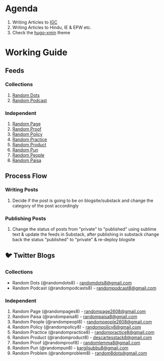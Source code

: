 
# Agenda
1. Writing Articles to [IGC](https://www.theigc.org/blog/)
2. Writing Articles to Hindu, IE & EPW etc.
3. Check the [hugo-xmin](https://github.com/yihui/hugo-xmin/) theme


# Working Guide

## Feeds

### Collections
1. [Random Dots](https://randomdots8.github.io/categories/cat_substack.xml)
2. [Random Podcast](https://randomdots8.github.io/categories/cat_podcast.xml)

### Independent
1. [Random Page](https://randomdots8.github.io/categories/cat_page.xml)
2. [Random Proof](https://randomdots8.github.io/categories/cat_proof.xml)
3. [Random Policy](https://randomdots8.github.io/categories/cat_policy.xml)
4. [Random Practice](https://randomdots8.github.io/categories/cat_practice.xml)
5. [Random Product](https://randomdots8.github.io/categories/cat_product.xml)
6. [Random Pun](https://randomdots8.github.io/categories/cat_pun.xml)
7. [Random People](https://randomdots8.github.io/categories/cat_people.xml)
8. [Random Paisa](https://randomdots8.github.io/categories/cat_paisa.xml)

## Process Flow

### Writing Posts
1. Decide if the post is going to be on blogsite/substack and change the category of the post accordingly

### Publishing Posts
1. Change the status of posts from "private" to "published" using sublime text & update the feeds in Substack, after publishing in substack change back the status "published" to "private" & re-deploy blogsite

## 🐦 Twitter Blogs

### Collections
- Random Dots (@randomdots8) - randomdots8@gmail.com 
- Random Podcast (@randompodcasts8) - randompodcast8@gmail.com

### Independent
1. Random Page (@randompages8) -  randompage2608@gmail.com
2. Random Paisa (@randompaisa8) - randompaisa8@gmail.com
3. Random People (@randompeopl8) - randompeople2608@gmail.com
4. Random Policy (@randompolicy8) - randompolicy8@gmail.com
5. Random Practice (@randompractice8) - randompractice8@gmail.com
6. Random Product (@randomproduct8) - descartesstack8@gmail.com
7. Random Proof (@randomproof8) - randomlemma8@gmail.com
8. Random Pun (@randompun8) - kargilsubbu8@gmail.com
9. Random Problem (@randomproblem8) - random8dots@gmail.com